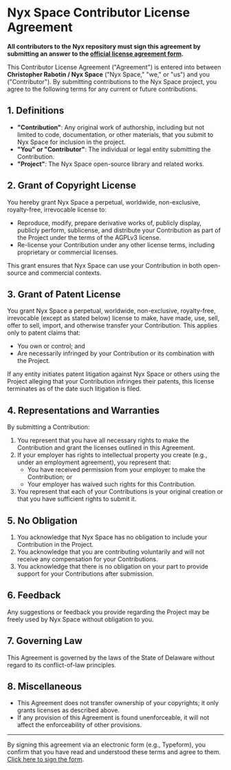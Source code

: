 # Nyx Space Contributor License Agreement

**All contributors to the Nyx repository must sign this agreement by submitting an answer to the [official license agreement form](https://7ug5imdtt8v.typeform.com/to/LmVDwZXK).**

This Contributor License Agreement ("Agreement") is entered into between **Christopher Rabotin / Nyx Space** ("Nyx Space," "we," or "us") and you ("Contributor"). By submitting contributions to the Nyx Space project, you agree to the following terms for any current or future contributions.

## **1. Definitions**

- **"Contribution"**: Any original work of authorship, including but not limited to code, documentation, or other materials, that you submit to Nyx Space for inclusion in the project.
- **"You" or "Contributor"**: The individual or legal entity submitting the Contribution.
- **"Project"**: The Nyx Space open-source library and related works.


## **2. Grant of Copyright License**

You hereby grant Nyx Space a perpetual, worldwide, non-exclusive, royalty-free, irrevocable license to:

- Reproduce, modify, prepare derivative works of, publicly display, publicly perform, sublicense, and distribute your Contribution as part of the Project under the terms of the AGPLv3 license.
- Re-license your Contribution under any other license terms, including proprietary or commercial licenses.

This grant ensures that Nyx Space can use your Contribution in both open-source and commercial contexts.

## **3. Grant of Patent License**

You grant Nyx Space a perpetual, worldwide, non-exclusive, royalty-free, irrevocable (except as stated below) license to make, have made, use, sell, offer to sell, import, and otherwise transfer your Contribution. This applies only to patent claims that:

- You own or control; and
- Are necessarily infringed by your Contribution or its combination with the Project.

If any entity initiates patent litigation against Nyx Space or others using the Project alleging that your Contribution infringes their patents, this license terminates as of the date such litigation is filed.

## **4. Representations and Warranties**

By submitting a Contribution:

1. You represent that you have all necessary rights to make the Contribution and grant the licenses outlined in this Agreement.
2. If your employer has rights to intellectual property you create (e.g., under an employment agreement), you represent that:
    - You have received permission from your employer to make the Contribution; or
    - Your employer has waived such rights for this Contribution.
3. You represent that each of your Contributions is your original creation or that you have sufficient rights to submit it.

## **5. No Obligation**

1. You acknowledge that Nyx Space has no obligation to include your Contribution in the Project.
2. You acknowledge that you are contributing voluntarily and will not receive any compensation for your Contributions.
3. You acknowledge that there is no obligation on your part to provide support for your Contributions after submission.

## **6. Feedback**

Any suggestions or feedback you provide regarding the Project may be freely used by Nyx Space without obligation to you.

## **7. Governing Law**

This Agreement is governed by the laws of the State of Delaware without regard to its conflict-of-law principles.

## **8. Miscellaneous**

- This Agreement does not transfer ownership of your copyrights; it only grants licenses as described above.
- If any provision of this Agreement is found unenforceable, it will not affect the enforceability of other provisions.

---

By signing this agreement via an electronic form (e.g., Typeform), you confirm that you have read and understood these terms and agree to them. [Click here to sign the form](https://7ug5imdtt8v.typeform.com/to/LmVDwZXK).